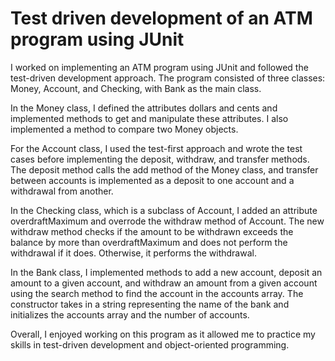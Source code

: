 # Test driven development of an ATM program using JUnit

I worked on implementing an ATM program using JUnit and followed the test-driven development approach. The program consisted of three classes: Money, Account, and Checking, with Bank as the main class.

In the Money class, I defined the attributes dollars and cents and implemented methods to get and manipulate these attributes. I also implemented a method to compare two Money objects.

For the Account class, I used the test-first approach and wrote the test cases before implementing the deposit, withdraw, and transfer methods. The deposit method calls the add method of the Money class, and transfer between accounts is implemented as a deposit to one account and a withdrawal from another.

In the Checking class, which is a subclass of Account, I added an attribute overdraftMaximum and overrode the withdraw method of Account. The new withdraw method checks if the amount to be withdrawn exceeds the balance by more than overdraftMaximum and does not perform the withdrawal if it does. Otherwise, it performs the withdrawal.

In the Bank class, I implemented methods to add a new account, deposit an amount to a given account, and withdraw an amount from a given account using the search method to find the account in the accounts array. The constructor takes in a string representing the name of the bank and initializes the accounts array and the number of accounts.

Overall, I enjoyed working on this program as it allowed me to practice my skills in test-driven development and object-oriented programming.
